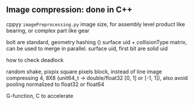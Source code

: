## Image compression: done in C++
cppyy `imagePreprocessing.py`
image size, for assembly level product like bearing, or complex part like gear

bolt are standard, geometry hashing ()
surface uid + collisionType matrix, can be used to merge in parallel.
surface uid, first bit are solid uid

how to check deadlock

random shake, pixpix
square pixels block, instead of line
image compressing 4, 8X8 (unit64_t -> double/float32 [0, 1] or [-1, 1]),  also avoid pooling
normalized to float32 or float64

G-function, C to accelerate
